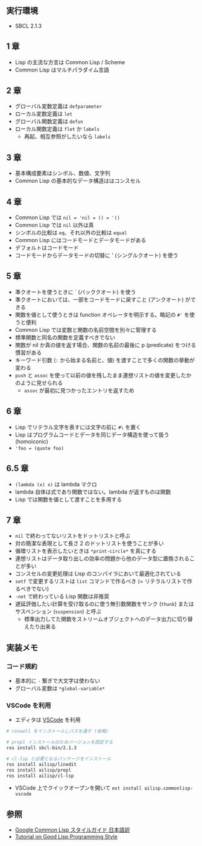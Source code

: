 ## 実行環境
* SBCL 2.1.3

## 1 章
* Lisp の主流な方言は Common Lisp / Scheme
* Common Lisp はマルチパラダイム言語

## 2 章
* グローバル変数定義は `defparameter`
* ローカル変数定義は `let`
* グローバル関数定義は `defun`
* ローカル関数定義は `flet` か `labels`
  * 再起、相互参照がしたいなら `labels`

## 3 章
* 基本構成要素はシンボル、数値、文字列
* Common Lisp の基本的なデータ構造ははコンスセル

## 4 章
* Common Lisp では `nil = 'nil = () = '()`
* Common Lisp では `nil` 以外は真
* シンボルの比較は `eq`、それ以外の比較は `equal`
* Common Lisp にはコードモードとデータモードがある
* デフォルトはコードモード
* コードモードからデータモードの切替に ' (シングルクオート) を使う

## 5 章
* 準クオートを使うときに ` (バッククオート) を使う
* 準クオートにおいては、一部をコードモードに戻すこと (アンクオート) ができる
* 関数を値として使うときは function オペレータを明示する。略記の `#'` を使うと便利
* Common Lisp では変数と関数の名前空間を別々に管理する
* 標準関数と同名の関数を定義すべきでない
* 関数が nil か真の値を返す場合、関数の名前の最後に p (predicate) をつける慣習がある
* キーワード引数 (`:` から始まる名前と、値) を渡すことで多くの関数の挙動が変わる
* `push` と `assoc` を使って以前の値を残したまま連想リストの値を変更したかのように見せられる
  * `assoc` が最初に見つかったエントリを返すため

## 6 章
* Lisp でリテラル文字を表すには文字の前に `#\` を置く
* Lisp はプログラムコードとデータを同じデータ構造を使って扱う (homoiconic)
* `'foo = (quote foo)`

## 6.5 章
* `(lambda (x) x)` は lambda マクロ
* lambda 自体は式であり関数ではない。lambda が返すものは関数
* Lisp では関数を値として渡すことを多用する

## 7 章
* `nil` で終わってないリストをドットリストと呼ぶ
* 対の簡潔な表現として長さ 2 のドットリストを使うことが多い
* 循環リストを表示したいときは `*print-circle*` を真にする
* 連想リストはデータ取り出しの効率の問題から他のデータ型に置換されることが多い
* コンスセルの変更処理は Lisp のコンパイラにおいて最適化されている
* `setf` で変更するリストは `list` コマンドで作るべき (= リテラルリストで作るべきでない)
* `-not` で終わっている Lisp 関数は非推奨
* 遅延評価したい計算を受け取るのに使う無引数関数をサンク (`thunk`) またはサスペンション (`suspension`) と呼ぶ
  * 標準出力してた関数をストリームオブジェクトへのデータ出力に切り替えたり出来る

## 実装メモ
### コード規約
* 基本的に `-` 繋ぎで大文字は使わない
* グローバル変数は `*global-variable*`

### VSCode を利用
* エディタは [VSCode](https://marketplace.visualstudio.com/items?itemName=ailisp.commonlisp-vscode) を利用
```bash
# roswell をインストールしパスを通す (省略)

# prepl インストールのためバージョンを固定する
ros install sbcl-bin/2.1.3

# cl-lsp と必要となるパッケージをインストール
ros install ailisp/linedit
ros install ailisp/prepl
ros install ailisp/cl-lsp
```
* VSCode 上でクイックオープンを開いて `ext install ailisp.commonlisp-vscode`

## 参照
* [Google Common Lisp スタイルガイド 日本語訳](https://lisphub.jp/doc/google-common-lisp-style-guide/lispguide.xml)
* [Tutorial on Good Lisp Programming Style](http://norvig.com/luv-slides.ps)
